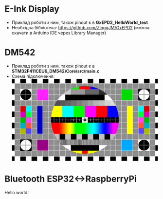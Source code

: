 # E-Ink Display

- Приклад роботи з ним, також pinout є в **GxEPD2_HelloWorld_test**
- Необхідна бібліотека: <https://github.com/ZinggJM/GxEPD2> (можна скачати в Arduino IDE через Library Manager)

# DM542

- Приклад роботи з ним, також pinout є в **STM32F411CEU6_DM542\\Core\\src\\main.c**
- Схема підключення: 
![Reference image](/_images/test.jpg)

# Bluetooth ESP32<->RaspberryPi
Hello world!